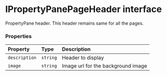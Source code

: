 # IPropertyPanePageHeader interface





PropertyPane header. 
This header remains same for all the pages.




### Properties

| Property	   | Type	| Description|
|:-------------|:-------|:-----------|
|`description`      | `string` | Header to display |
|`image`      | `string` | Image url for the background image |





